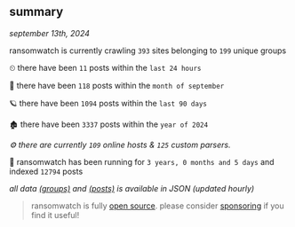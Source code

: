 
## summary
_september 13th, 2024_

ransomwatch is currently crawling `393` sites belonging to `199` unique groups

⏲ there have been `11` posts within the `last 24 hours`

🦈 there have been `118` posts within the `month of september`

🪐 there have been `1094` posts within the `last 90 days`

🏚 there have been `3337` posts within the `year of 2024`

_⚙️ there are currently `109` online hosts & `125` custom parsers._

🦕 ransomwatch has been running for `3 years, 0 months and 5 days` and indexed `12794` posts

_all data  [(groups)](http://ransomwhat.telemetry.ltd/groups) and [(posts)](http://ransomwhat.telemetry.ltd/posts) is available in JSON (updated hourly)_

> ransomwatch is fully [open source](https://github.com/joshhighet/ransomwatch#ransomwatch--). please consider [sponsoring](https://github.com/sponsors/joshhighet) if you find it useful!
